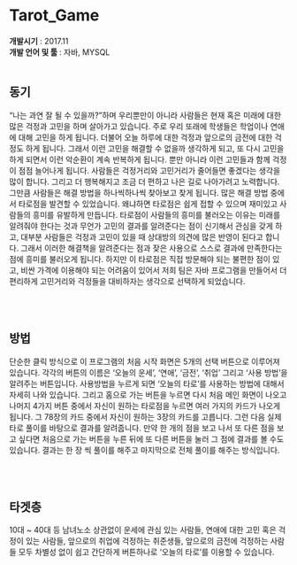 # Tarot_Game

<b>개발시기</b> : 2017.11<br>
<b>개발 언어 및 툴 </b> : 자바, MYSQL<br><br>

## 동기
“나는 과연 잘 될 수 있을까?”하며 우리뿐만이 아니라 사람들은 현재 혹은 미래에 대한 많은 걱정과 고민을 하며 살아가고 있습니다. 주로 우리 또래에 학생들은 학업이나 연애에 대해 고민을 하게 됩니다. 더불어 오늘 하루에 대한 걱정과 앞으로의 금전에 대한 걱정도 하게 됩니다. 그래서 이런 고민을 해결할 수 없을까 생각하게 되고, 또 다시 고민을 하게 되면서 이런 악순환이 계속 반복하게 됩니다. 뿐만 아니라 이런 고민들과 함께 걱정이 점점 늘어나게 됩니다. 사람들은 걱정거리와 고민거리가 줄어들면 좋겠다는 생각을 많이 합니다. 그리고 더 행복해지고 조금 더 편하고 나은 길로 나아가려고 노력합니다. 그만큼 사람들은 해결 방법을 하나씩하나씩 찾아보고 찾게 됩니다. 많은 해결 방법 중에서 타로점을 발견할 수 있었습니다. 왜냐하면 타로점은 쉽게 접할 수 있으며 재미있고 사람들의 흥미를 유발하게 만듭니다. 타로점이 사람들의 흥미를 불러오는 이유는 미래를 알려줘야 한다는 것과 무언가 고민의 결과를 알려준다는 점이 신기해서 관심을 갖게 하고, 대부분 사람들은 걱정과 고민이 있을 때 상대방의 의견에 많은 반영이 된다고 합니다. 그래서 이러한 해결책을 알려준다는 점과 잦은 사용으로 스스로 결과에 만족한다는 점에 흥미를 불러오게 됩니다. 하지만 이 타로점은 직접 방문해야 되는 불편한 점이 있고, 비싼 가격에 이용해야 되는 어려움이 있어서 저희 팀은 자바 프로그램을 만들어서 더 편리하게 고민거리와 걱정들을 대비하자는 생각으로 선택하게 되었습니다.

<br>
<br>

## 방법
단순한 클릭 방식으로 이 프로그램의 처음 시작 화면은 5개의 선택 버튼으로 이루어져 있습니다. 각각의 버튼의 이름은 ‘오늘의 운세’, ‘연애’, ‘금전’, ‘취업’ 그리고 ‘사용 방법’을 알려주는 버튼입니다. 사용방법을 누르게 되면 ‘오늘의 타로’를 사용하는 방법에 대해서 자세히 나와 있습니다. 그리고 홈으로 가는 버튼을 누르면 다시 처음 메인 화면이 나오고 나머지 4가지 버튼 중에서 자신이 원하는 타로점을 누르면 여러 가지의 카드가 나오게 됩니다. 그 78장의 카드 중에서 자신이 원하는 3장의 카드를 고릅니다. 그런 다음 실제 타로 풀이를 바탕으로 결과를 알려줍니다. 만약 한 개의 점을 보고 나서 또 다른 점을 보고 싶다면 처음으로 가는 버튼을 누른 뒤에 또 다른 버튼을 눌러 그 점에 결과를 볼 수도 있습니다. 결과는 한 장 씩 풀이를 해주고 마지막으로 전체 풀이를 해주는 방식입니다.

<br>
<br>

## 타겟층
10대 ~ 40대 등 남녀노소 상관없이 운세에 관심 있는 사람들, 연애에 대한 고민 혹은 걱정이 있는 사람들, 앞으로의 취업에 걱정하는 취준생들, 앞으로의 금전에 걱정하는 사람들 모두 차별성 없이 쉽고 간단하게 버튼하나로 ‘오늘의 타로’를 이용할 수 있습니다.
